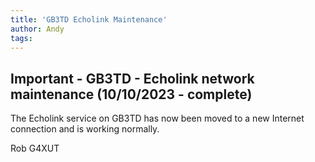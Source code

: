 ```yaml
---
title: 'GB3TD Echolink Maintenance'
author: Andy
tags: 
---
```


Important - GB3TD - Echolink network maintenance (10/10/2023 - complete)
------------------------------------------------------------------------

The Echolink service on GB3TD has now been moved to a new Internet connection and is working normally. 

Rob G4XUT
